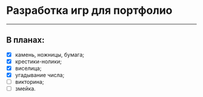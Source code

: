 # Разработка игр для портфолио
____

## В планах:
- [X] камень, ножницы, бумага;
- [X] крестики-нолики;
- [X] виселица;
- [x] угадывание числа;
- [ ] викторина;
- [ ] змейка.